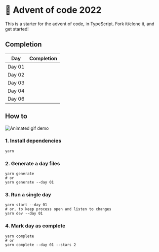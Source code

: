 # 🎄 Advent of code 2022

This is a starter for the advent of code, in TypeScript.
Fork it/clone it, and get started!

## Completion

<!-- Auto completion:START - Do not remove or modify this section -->
<table>
  <thead>
    <tr>
      <th>Day</th>
      <th>Completion</th>
    </tr>
  </thead>
  <tbody>
    <tr>
      <td>Day 01</td>
      <td>
        <a href="https://github.com/pathto/repo/tree/main/src/01">
          <img src="https://badgen.net/badge/01/%E2%98%85%E2%98%85/green" alt="" />
        </a>
      </td>
    </tr>
    <tr>
      <td>Day 02</td>
      <td>
        <a href="https://github.com/pathto/repo/tree/main/src/02">
          <img src="https://badgen.net/badge/02/%E2%98%85%E2%98%85/green" alt="" />
        </a>
      </td>
    </tr>
    <tr>
      <td>Day 03</td>
      <td>
        <a href="https://github.com/pathto/repo/tree/main/src/03">
          <img src="https://badgen.net/badge/03/%E2%98%85%E2%98%85/green" alt="" />
        </a>
      </td>
    </tr>
    <tr>
      <td>Day 04</td>
      <td>
        <a href="https://github.com/pathto/repo/tree/main/src/04">
          <img src="https://badgen.net/badge/04/%E2%98%85%E2%98%85/green" alt="" />
        </a>
      </td>
    </tr>
    <tr>
      <td>Day 06</td>
      <td>
        <a href="https://github.com/pathto/repo/tree/main/src/06">
          <img src="https://badgen.net/badge/06/%E2%98%85%E2%98%85/green" alt="" />
        </a>
      </td>
    </tr>
  </tbody>
</table>
<!-- Auto completion:END -->

## How to

![Animated gif demo](demo.gif)

### 1. Install dependencies

```shell
yarn
```

### 2. Generate a day files

```shell
yarn generate
# or
yarn generate --day 01
```

### 3. Run a single day

```shell
yarn start --day 01
# or, to keep process open and listen to changes
yarn dev --day 01
```

### 4. Mark day as complete

```shell
yarn complete
# or
yarn complete --day 01 --stars 2
```
